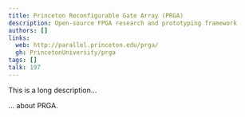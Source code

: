 ```yaml
---
title: Princeton Reconfigurable Gate Array (PRGA)
description: Open-source FPGA research and prototyping framework
authors: []
links:
  web: http://parallel.princeton.edu/prga/
  gh: PrincetonUniversity/prga
tags: []
talk: 197
---
```


This is a long description...
<!--more-->
... about PRGA.
